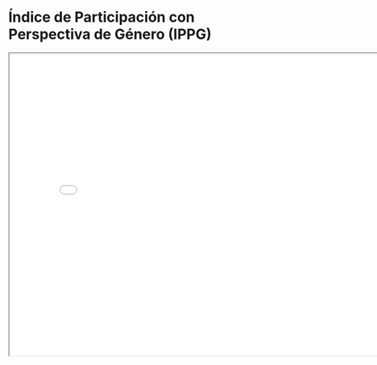 # Índice de Participación con Perspectiva de Género (IPPG)

<iframe src="indice_interactivo.html" height="600" width="800"></iframe>
